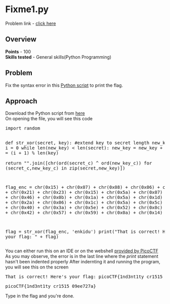 <h1>Fixme1.py</h1>
Problem link - <a href="https://play.picoctf.org/practice/challenge/240">click here</a>
<h2>Overview</h2>
<b>Points</b> - 100<br>
<b>Skills tested</b> - General skills(Python Programming)
<h2>Problem</h2>
Fix the syntax error in this <a href="https://artifacts.picoctf.net/c/38/fixme1.py">Python script</a> to print the flag.
<h2>Approach</h2>
Download the Python script from <a href="https://artifacts.picoctf.net/c/38/fixme1.py">here</a><br>
On opening the file, you will see this code
<pre>import random



def str_xor(secret, key):
    #extend key to secret length
    new_key = key
    i = 0
    while len(new_key) < len(secret):
        new_key = new_key + key[i]
        i = (i + 1) % len(key)        
    return "".join([chr(ord(secret_c) ^ ord(new_key_c)) for (secret_c,new_key_c) in zip(secret,new_key)])


flag_enc = chr(0x15) + chr(0x07) + chr(0x08) + chr(0x06) + chr(0x27) + chr(0x21) + chr(0x23) + chr(0x15) + chr(0x5a) + chr(0x07) + chr(0x00) + chr(0x46) + chr(0x0b) + chr(0x1a) + chr(0x5a) + chr(0x1d) + chr(0x1d) + chr(0x2a) + chr(0x06) + chr(0x1c) + chr(0x5a) + chr(0x5c) + chr(0x55) + chr(0x40) + chr(0x3a) + chr(0x5e) + chr(0x52) + chr(0x0c) + chr(0x01) + chr(0x42) + chr(0x57) + chr(0x59) + chr(0x0a) + chr(0x14)

  
flag = str_xor(flag_enc, 'enkidu')
  print("That is correct! Here's your flag: " + flag)
</pre>
You can either run this on an IDE or on the webshell <a href="https://webshell.picoctf.org/">provided by PicoCTF</a><br>
As you may observe, the error is in the last line where the <i>print</i> statement hasn't been indented properly
After indernting it and running the program, you will see this on the screen
<pre>That is correct! Here's your flag: picoCTF{1nd3nt1ty_cr1515_09ee727a}</pre>
<pre>picoCTF{1nd3nt1ty_cr1515_09ee727a}</pre>
Type in the flag and you're done.
